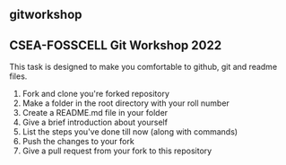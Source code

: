 ## gitworkshop
## CSEA-FOSSCELL Git Workshop 2022

This task is designed to make you comfortable to github, git and readme files.

1. Fork and clone you're forked repository
2. Make a folder in the root directory with your roll number
3. Create a README.md file in your folder
4. Give a brief introduction about yourself
5. List the steps you've done till now (along with commands)
6. Push the changes to your fork 
7. Give a pull request from your fork to this repository

